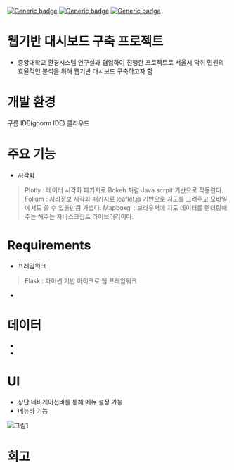 [![Generic badge](https://img.shields.io/badge/Ubuntu-18.04-green.svg)](https://shields.io/)
[![Generic badge](https://img.shields.io/badge/Language-Python,HTML-blue.svg)](https://shields.io/)
[![Generic badge](https://img.shields.io/badge/Framework-Flask-orange.svg)](https://shields.io/)

# 웹기반 대시보드 구축 프로젝트
- 중앙대학교 환경시스템 연구실과 협업하여 진행한 프로젝트로 서울시 악취 민원의 효율적인 분석을 위해 웹기반 대시보드 구축하고자 함

# 개발 환경
구름 IDE(goorm IDE) 클라우드

# 주요 기능
- 시각화 
> Plotly : 데이터 시각화 패키지로 Bokeh 처럼 Java scrpit 기반으로 작동한다.
> Folium : 지리정보 시각화 패키지로 leaflet.js 기반으로 지도를 그려주고 모바일에서도 쓸 수 있을만큼 가볍다.
> Mapboxgl : 브라우저에 지도 데이터를 렌더링해주는 해주는 자바스크립트 라이브러리이다.

# Requirements
- 프레임워크
> Flask : 파이썬 기반 마이크로 웹 프레임워크

- 

# 데이터
-
-

# UI
- 상단 네비게이션바를 통해 메뉴 설정 가능
- 메뉴바 기능  


![그림1](https://user-images.githubusercontent.com/33515088/107912249-88c59500-6fa1-11eb-8d75-98dd9fc25d5d.png)

# 회고
